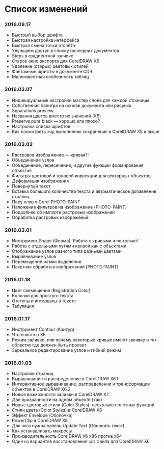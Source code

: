 # Список изменений

### 2016.09.17

+ Быстрый выбор шрифта
+ Быстрая настройка интерфейса
+ Быстрая смена точки отсчёта
+ Улучшаем доступ к списку последних документов
+ Steps в градиентной заливке
+ Старое окно экспорта для CorelDRAW X5
+ Удаление (старых) цветовых стилей
+ Фантомные шрифты в документе CDR
+ Малоизвестная особенность таблиц

### 2016.03.07

+ Индивидуальные настройки мастер слоёв для каждой страницы
+ Собственная палитра на основе документа или рисунка
+ Separations preview
+ Названия цветов вместо их значений (X5)
+ Preserve pure black — хорошо или плохо?
+ Настройка списка шрифтов
+ Как посмотреть ход выполнения сохранения в CorelDRAW X5 и выше

### 2016.03.02

+ Растровое изображение — кривая?!
+ Объединение узлов
+ Объединение, пересечение, и другие функции формирования объектов
+ Фильтры цветовой и тоновой коррекции для векторных объектов
+ Деформация изображения
+ Повёрнутый текст
+ Вставка большого количества текста и автоматическое добавление страниц
+ Пару слов о Corel PHOTO-PAINT
+ Наложение фильтров на изображение (PHOTO-PAINT)
+ Подробнее об импорте растровых изображений
+ Обработка растровых изображений

### 2016.03.01

+ Инструмент Shape (Форма). Работа с кривыми и не только!
+ Работа с отдельными путями кривой как с объектами
+ Отображение узлов разного типа разными цветами
+ Выравнивание узлов
+ Перемещение рамки выделения
+ Пакетная обработка изображений (PHOTO-PAINT)

### 2016.01.18

+ Цвет совмещения (Registration Color)
+ Колонки для простого текста
+ Отступы и интервалы в тексте
+ Табуляция

### 2016.01.17

+ Инструмент Contour (Контур)
+ Что нового в X6
+ Режим заливки, или почему некоторые кривые имеют заливку в тех областях где должен быть просвет
+ Зеркальное редактирование узлов и гибкий режим

### 2016.01.03

+ Настройки страниц
+ Выравнивание и распределение в CorelDRAW X6.1
+ Интерактивное выравнивание, распределение и трансформация объектов в CorelDRAW X6.2
+ Новые возможности заливки в CorelDRAW X7
+ Две прозрачности на одном объекте (хак)
+ Новые цветовые стили (Color Styles): несколько полезных функций
+ Стили цвета (Color Styles) в CorelDRAW X6
+ Эффект Envelope (Оболочка)
+ PowerClip в CorelDRAW X6
+ Для чего нужна панель Update Text (Обновить текст)
+ Как устанавливать макросы
+ Производительность CorelDRAW X6 x86 против x64
+ Один из вариантов восстановления cdr файла для CorelDRAW X6
